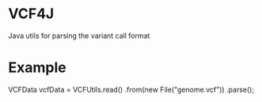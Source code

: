 # VCF4J
Java utils for parsing the variant call format

# Example

 VCFData vcfData = VCFUtils.read()
						   .from(new File("genome.vcf"))
  						   .parse();
